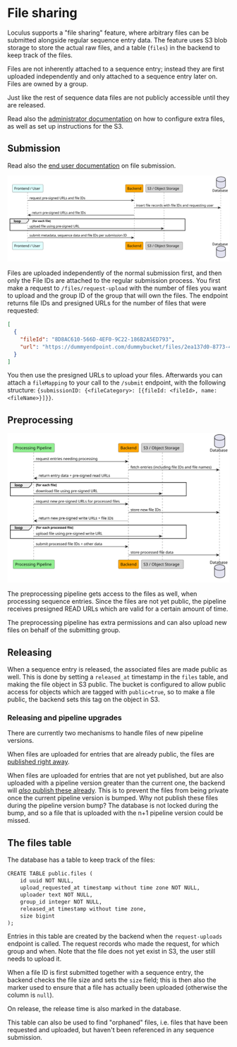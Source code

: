 # File sharing

Loculus supports a "file sharing" feature, where arbitrary files can be submitted alongside regular sequence entry data.
The feature uses S3 blob storage to store the actual raw files, and a table (`files`) in the backend to keep track of the files.

Files are not inherently attached to a sequence entry; instead they are first uploaded independently and only attached to a sequence entry later on. Files are owned by a group.

Just like the rest of sequence data files are not publicly accessible until they are released.

Read also the [administrator documentation](https://loculus.org/for-administrators/configuring-extra-files/) on how to configure extra files, as well as set up instructions for the S3.

## Submission

Read also the [end user documentation](https://loculus.org/for-users/submit-extra-files/) on file submission.

![submission](./plantuml/sequenceFileSharingSubmission.svg)

Files are uploaded independently of the normal submission first, and then only the File IDs are attached to the regular submission process. You first make a request to `/files/request-upload` with the number of files you want to upload and the group ID of the group that will own the files. The endpoint returns file IDs and presigned URLs for the number of files that were requested:

```json
[
  {
    "fileId": "8D8AC610-566D-4EF0-9C22-186B2A5ED793",
    "url": "https://dummyendpoint.com/dummybucket/files/2ea137d0-8773-4e0a-a9aa-5591de12ff23?X-Amz-Algorithm=AWS4-HMAC-SHA256&X-Amz-Credential=dummyac..."
  }
]
```

You then use the presigned URLs to upload your files. Afterwards you can attach a `fileMapping` to your call to the `/submit` endpoint, with the following structure: `{submissionID: {<fileCategory>: [{fileId: <fileId>, name: <fileName>}]}}`.

## Preprocessing

![preprocessing](./plantuml/sequenceFileSharingPrepro.svg)

The preprocessing pipeline gets access to the files as well, when processing sequence entries. Since the files are not yet public, the pipeline receives presigned READ URLs which are valid for a certain amount of time.

The preprocessing pipeline has extra permissions and can also upload new files on behalf of the submitting group.

## Releasing

When a sequence entry is released, the associated files are made public as well.
This is done by setting a `released_at` timestamp in the `files` table, and making the file object in S3 public.
The bucket is configured to allow public access for objects which are tagged with `public=true`,
so to make a file public, the backend sets this tag on the object in S3.

### Releasing and pipeline upgrades

There are currently two mechanisms to handle files of new pipeline versions.

When files are uploaded for entries that are already public, the files are [published right away](https://github.com/loculus-project/loculus/pull/4515).

When files are uploaded for entries that are not yet published, but are also uploaded with a pipeline version greater than the current one, the backend will [_also_ publish these already](https://github.com/loculus-project/loculus/pull/4581). This is to prevent the files from being private once the current pipeline version is bumped. Why not publish these files during the pipeline version bump? The database is not locked during the bump, and so a file that is uploaded with the n+1 pipeline version could be missed.

## The files table

The database has a table to keep track of the files:

```
CREATE TABLE public.files (
    id uuid NOT NULL,
    upload_requested_at timestamp without time zone NOT NULL,
    uploader text NOT NULL,
    group_id integer NOT NULL,
    released_at timestamp without time zone,
    size bigint
);
```

Entries in this table are created by the backend when the `request-uploads` endpoint is called.
The request records who made the request, for which group and when.
Note that the file does not yet exist in S3, the user still needs to upload it.

When a file ID is first submitted together with a sequence entry, the backend checks the file size and sets the `size` field; this is then also the marker used to ensure that a file has actually been uploaded (otherwise the column is `null`).

On release, the release time is also marked in the database.

This table can also be used to find "orphaned" files, i.e. files that have been requested and uploaded,
but haven't been referenced in any sequence submission.
